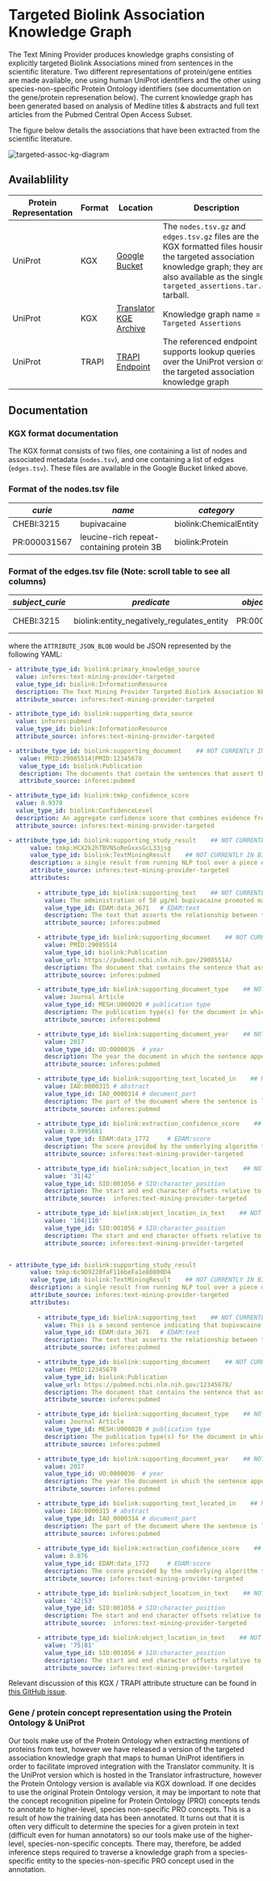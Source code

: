 # Targeted Biolink Association Knowledge Graph

The Text Mining Provider produces knowledge graphs consisting of explicitly targeted Biolink Associations mined from sentences in the scientific literature. Two different representations of protein/gene entities are made available, one using human UniProt identifiers and the other using species-non-specific Protein Ontology identifiers (see documentation on the gene/protein represenation below). The current knowledge graph has been generated based on analysis of Medline titles & abstracts and full text articles from the Pubmed Central Open Access Subset.

The figure below details the associations that have been extracted from the scientific literature. 

![targeted-assoc-kg-diagram](https://user-images.githubusercontent.com/7217210/201738410-a80b1fdd-311a-4ae3-8690-b204268e19f5.png)




## Availablility

Protein Representation | Format | Location | Description
---------------------- | ------ | -------- | -----------
UniProt | KGX | [Google Bucket](https://console.cloud.google.com/storage/browser/translator-text-workflow-dev-public/kgx/UniProt) | The `nodes.tsv.gz` and `edges.tsv.gz` files are the KGX formatted files housing the targeted association knowledge graph; they are also available as the single `targeted_assertions.tar.gz` tarball. 
UniProt | KGX | [Translator KGE Archive](https://archive.translator.ncats.io/) | Knowledge graph name = `Targeted Assertions`
UniProt | TRAPI | [TRAPI Endpoint](https://smart-api.info/ui/978fe380a147a8641caf72320862697b) | The referenced endpoint supports lookup queries over the UniProt version of the targeted association knowledge graph

## Documentation

### KGX format documentation
The KGX format consists of two files, one containing a list of nodes and associated metadata (`nodes.tsv`), and one containing a list of edges (`edges.tsv`). These files are available in the Google Bucket linked above.

### Format of the nodes.tsv file

| *curie* | *name* | *category* |
| -- | ---- | -------- | 
| CHEBI:3215  | bupivacaine  | biolink:ChemicalEntity |
| PR:000031567  | leucine-rich repeat-containing protein 3B | biolink:Protein |


### Format of the edges.tsv file (Note: scroll table to see all columns)
| *subject_curie* | *predicate* | *object_curie* | *id* | *association_type* | *confidence_score* | *supporting_study_result_identifiers* | *supporting_publication_identifiers* | *_attributes* |
| -- | -- | -- | -- | -- | -- | -- | -- | -- |
| CHEBI:3215 | biolink:entity_negatively_regulates_entity | PR:000031567 | hcR2-6QIJratLDFyFxwcSO6UW1M | biolink:ChemicalToGeneAssociation | 0.9378 | tmkp:HCX2k2hTBVNSoReGxxsGcL33jsg\|tmkp:6c9D9220faF116beFa1e80800D4 | PMID:29085514\|PMID:12345678 |  `ATTRIBUTE_JSON_BLOB` |

where the `ATTRIBUTE_JSON_BLOB` would be JSON represented by the following YAML:
```yaml
- attribute_type_id: biolink:primary_knowledge_source
  value: infores:text-mining-provider-targeted
  value_type_id: biolink:InformationResource
  description: The Text Mining Provider Targeted Biolink Association KP from NCATS Translator provides text-mined assertions from the biomedical literature.
  attribute_source: infores:text-mining-provider-targeted

- attribute_type_id: biolink:supporting_data_source
  value: infores:pubmed
  value_type_id: biolink:InformationResource
  attribute_source: infores:text-mining-provider-targeted

- attribute_type_id: biolink:supporting_document    ## NOT CURRENTLY IN BIOLINK
   value: PMID:29085514|PMID:12345678
   value_type_id: biolink:Publication
   description: The documents that contain the sentences that assert the Biolink association represented by the parent edge
   attribute_source: infores:pubmed

- attribute_type_id: biolink:tmkp_confidence_score
  value: 0.9378
  value_type_id: biolink:ConfidenceLevel
  description: An aggregate confidence score that combines evidence from all sentences that support the edge
  attribute_source: infores:text-mining-provider-targeted

- attribute_type_id: biolink:supporting_study_result    ## NOT CURRENTLY IN BIOLINK
      value: tmkp:HCX2k2hTBVNSoReGxxsGcL33jsg 
      value_type_id: biolink:TextMiningResult    ## NOT CURRENTLY IN BIOLINK
      description: a single result from running NLP tool over a piece of text     
      attribute_source: infores:text-mining-provider-targeted    
      attributes: 
      
        - attribute_type_id: biolink:supporting_text    ## NOT CURRENTLY IN BIOLINK
          value: The administration of 50 µg/ml bupivacaine promoted maximum breast cancer cell invasion, and suppressed LRRC3B mRNA expression in cells.
          value_type_id: EDAM:data_3671   # EDAM:text
          description: The text that asserts the relationship between the subject and object entity
          attribute_source: infores:pubmed

    	- attribute_type_id: biolink:supporting_document    ## NOT CURRENTLY IN BIOLINK
          value: PMID:29085514
          value_type_id: biolink:Publication
          value_url: https://pubmed.ncbi.nlm.nih.gov/29085514/
          description: The document that contains the sentence that asserts the Biolink association represented by the parent edge
          attribute_source: infores:pubmed

    	- attribute_type_id: biolink:supporting_document_type    ## NOT CURRENTLY IN BIOLINK
          value: Journal Article
          value_type_id: MESH:U000020 # publication type
          description: The publication type(s) for the document in which the sentence appears, as defined by PubMed; pipe-delimited
          attribute_source: infores:pubmed

    	- attribute_type_id: biolink:supporting_document_year    ## NOT CURRENTLY IN BIOLINK
          value: 2017
          value_type_id: UO:0000036  # year
          description: The year the document in which the sentence appears was published
          attribute_source: infores:pubmed

    	- attribute_type_id: biolink:supporting_text_located_in    ## NOT CURRENTLY IN BIOLINK
          value: IAO:0000315 # abstract
          value_type_id: IAO_0000314 # document_part 
          description: The part of the document where the sentence is located, e.g. title, abstract, introduction, conclusion, etc.
          attribute_source: infores:pubmed
 
    	- attribute_type_id: biolink:extraction_confidence_score    ## NOT CURRENTLY IN BIOLINK  
          value: 0.9995681
          value_type_id: EDAM:data_1772     # EDAM:score 
          description: The score provided by the underlying algorithm that asserted this sentence to represent the assertion specified by the parent edge
          attribute_source: infores:text-mining-provider-targeted

    	- attribute_type_id: biolink:subject_location_in_text    ## NOT CURRENTLY IN BIOLINK
          value: '31|42'
          value_type_id: SIO:001056 # SIO:character_position
          description: The start and end character offsets relative to the sentence for the subject of the assertion represented by the parent edge; start and end offsets are pipe-delimited, discontinuous spans are delimited using commas
          attribute_source:  infores:text-mining-provider-targeted

    	- attribute_type_id: biolink:object_location_in_text    ## NOT CURRENTLY IN BIOLINK
          value: '104|110'
          value_type_id: SIO:001056 # SIO:character_position
          description: The start and end character offsets relative to the sentence for the object of the assertion represented by the parent edge; start and end offsets are pipe-delimited, discontinuous spans are delimited using commas
          attribute_source: infores:text-mining-provider-targeted 


- attribute_type_id: biolink:supporting_study_result   
      value: tmkp:6c9D9220faF116beFa1e80800D4
      value_type_id: biolink:TextMiningResult    ## NOT CURRENTLY IN BIOLINK
      description: a single result from running NLP tool over a piece of text     
      attribute_source: infores:text-mining-provider-targeted    
      attributes: 
      
        - attribute_type_id: biolink:supporting_text    ## NOT CURRENTLY IN BIOLINK
          value: This is a second sentence indicating that bupivacaine negatively regulates LRRC3B.
          value_type_id: EDAM:data_3671   # EDAM:text
          description: The text that asserts the relationship between the subject and object entity
          attribute_source: infores:pubmed

    	- attribute_type_id: biolink:supporting_document    ## NOT CURRENTLY IN BIOLINK
          value: PMID:12345678
          value_type_id: biolink:Publication
          value_url: https://pubmed.ncbi.nlm.nih.gov/12345678/
          description: The document that contains the sentence that asserts the Biolink association represented by the parent edge
          attribute_source: infores:pubmed

    	- attribute_type_id: biolink:supporting_document_type    ## NOT CURRENTLY IN BIOLINK
          value: Journal Article
          value_type_id: MESH:U000020 # publication type
          description: The publication type(s) for the document in which the sentence appears, as defined by PubMed; pipe-delimited
          attribute_source: infores:pubmed

    	- attribute_type_id: biolink:supporting_document_year    ## NOT CURRENTLY IN BIOLINK
          value: 2017
          value_type_id: UO:0000036  # year
          description: The year the document in which the sentence appears was published
          attribute_source: infores:pubmed

    	- attribute_type_id: biolink:supporting_text_located_in    ## NOT CURRENTLY IN BIOLINK
          value: IAO:0000315 # abstract
          value_type_id: IAO_0000314 # document_part 
          description: The part of the document where the sentence is located, e.g. title, abstract, introduction, conclusion, etc.
          attribute_source: infores:pubmed
 
    	- attribute_type_id: biolink:extraction_confidence_score    ## NOT CURRENTLY IN BIOLINK  
          value: 0.876
          value_type_id: EDAM:data_1772     # EDAM:score 
          description: The score provided by the underlying algorithm that asserted this sentence to represent the assertion specified by the parent edge
          attribute_source: infores:text-mining-provider-targeted

    	- attribute_type_id: biolink:subject_location_in_text    ## NOT CURRENTLY IN BIOLINK
          value: '42|53'
          value_type_id: SIO:001056 # SIO:character_position
          description: The start and end character offsets relative to the sentence for the subject of the assertion represented by the parent edge; start and end offsets are pipe-delimited, discontinuous spans are delimited using commas
          attribute_source:  infores:text-mining-provider-targeted

    	- attribute_type_id: biolink:object_location_in_text    ## NOT CURRENTLY IN BIOLINK
          value: '75|81'
          value_type_id: SIO:001056 # SIO:character_position
          description: The start and end character offsets relative to the sentence for the object of the assertion represented by the parent edge; start and end offsets are pipe-delimited, discontinuous spans are delimited using commas
          attribute_source: infores:text-mining-provider-targeted 


```




Relevant discussion of this KGX / TRAPI attribute structure can be found in [this GitHub issue](https://github.com/biolink/kgx/issues/174#issuecomment-898612984).


### Gene / protein concept representation using the Protein Ontology & UniProt
Our tools make use of the Protein Ontology when extracting mentions of proteins from text, however we have released a version of the targeted association knowledge graph that maps to human UniProt identifiers in order to facilitate improved integration with the Translator community. It is the UniProt version which is hosted in the Translator infrastructure, however the Protein Ontology version is available via KGX download. If one decides to use the original Protein Ontology version, it may be important to note that the concept recognition pipeline for Protein Ontology (PRO) concepts tends to annotate to higher-level, species non-specific PRO concepts. This is a result of how the training data has been annotated. It turns out that it is often very difficult to determine the species for a given protein in text (difficult even for human annotators) so our tools make use of the higher-level, species-non-specific concepts. There may, therefore, be added inference steps required to traverse a knowledge graph from a species-specific entity to the species-non-specific PRO concept used in the annotation.


